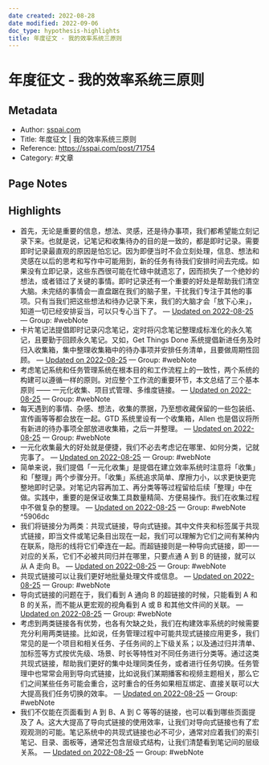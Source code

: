 ```yaml
---
date created: 2022-08-28
date modified: 2022-09-06
doc_type: hypothesis-highlights
title: 年度征文 - 我的效率系统三原则
---
```


# 年度征文 - 我的效率系统三原则

## Metadata

- Author: [sspai.com]()
- Title: 年度征文 | 我的效率系统三原则
- Reference: https://sspai.com/post/71754
- Category: #文章

## Page Notes

## Highlights

- 首先，无论是重要的信息，想法、灵感，还是待办事项，我们都希望能立刻记录下来。也就是说，记笔记和收集待办的目的是一致的，都是即时记录。需要即时记录最直观的原因是怕忘记。因为即便当时不会立刻处理，信息、想法和灵感在以后的思考和写作中可能用到，新的任务有待我们安排时间去完成。如果没有立即记录，这些东西很可能在忙碌中就遗忘了，因而损失了一个绝妙的想法，或者错过了关键的事情。即时记录还有一个重要的好处是帮助我们清空大脑。未完结的事情会一直盘踞在我们的脑子里，干扰我们专注于其他的事项。只有当我们把这些想法和待办记录下来，我们的大脑才会「放下心来」，知道一切已经安排妥当，可以只专心当下了。 — [Updated on 2022-08-25](https://hyp.is/wC-byiPOEe2lrw--asiHmg/sspai.com/post/71754) — Group: #webNote
- 卡片笔记法提倡即时记录闪念笔记，定时将闪念笔记整理成标准化的永久笔记，且要勤于回顾永久笔记。又如，Get Things Done 系统提倡新进任务及时归入收集箱，集中整理收集箱中的待办事项并安排任务清单，且要做周期性回顾。 — [Updated on 2022-08-25](https://hyp.is/y0-rTiPOEe2rBzuVi6w0Cw/sspai.com/post/71754) — Group: #webNote
- 考虑笔记系统和任务管理系统在根本目的和工作流程上的一致性，两个系统的构建可以遵循一样的原则。对应整个工作流的重要环节，本文总结了三个基本原则 —— 一元化收集、项目式管理、多维度链接。 — [Updated on 2022-08-25](https://hyp.is/2ZlH5iPOEe2gqnMN-ps_Vw/sspai.com/post/71754) — Group: #webNote
- 每天遇到的事情、杂感、想法，收集的票据，乃至想收藏保留的一些包装纸、宣传画等等都会放在一起。GTD 系统里设有一个收集箱，Allen 也是倡议将所有新进的待办事项全部放进收集箱，之后一并整理。 — [Updated on 2022-08-25](https://hyp.is/86GQgCPOEe28BeuoXcgWpg/sspai.com/post/71754) — Group: #webNote
- 一元化收集最大的好处就是便捷，我们不必去考虑记在哪里、如何分类，记就完事了。 — [Updated on 2022-08-25](https://hyp.is/_Rp_8CPOEe2WfhMPzP7fIw/sspai.com/post/71754) — Group: #webNote
- 简单来说，我们提倡「一元化收集」是提倡在建立效率系统时注意将「收集」和「整理」两个步骤分开。「收集」系统追求简单、摩擦力小，以求更快更完整地即时记录。对笔记内容再加工、再分类等等过程留给后续「整理」中在做。实践中，重要的是保证收集工具数量精简、方便易操作。我们在收集过程中不做复杂的整理。 — [Updated on 2022-08-25](https://hyp.is/IZo3HCPPEe2ugz_qdZXTsQ/sspai.com/post/71754) — Group: #webNote  
 ^5906dc
- 我们将链接分为两类：共现式链接，导向式链接。其中文件夹和标签属于共现式链接，即当文件或笔记条目出现在一起，我们可以理解为它们之间有某种内在联系，隐形的线将它们牵连在一起。而超链接则是一种导向式链接，即一一对应的关系，它们不必被共同归并在哪里，只要点通 A 到 B 的链接，就可以从 A 走向 B。 — [Updated on 2022-08-25](https://hyp.is/hUa9EiPPEe2obIOsTAbn5w/sspai.com/post/71754) — Group: #webNote
- 共现式链接可以让我们更好地批量处理文件或信息。 — [Updated on 2022-08-25](https://hyp.is/idIyniPPEe2BroeXpTjjEw/sspai.com/post/71754) — Group: #webNote
- 导向式链接的问题在于，我们看到 A 通向 B 的超链接的时候，只能看到 A 和 B 的关系，而不能从更宏观的视角看到 A 或 B 和其他文件间的关联。 — [Updated on 2022-08-25](https://hyp.is/moHCJiPPEe2wD5uMjoFlEw/sspai.com/post/71754) — Group: #webNote
- 考虑到两类链接各有优势，也各有欠缺之处，我们在构建效率系统的时候需要充分利用两类链接。比如说，任务管理过程中可能共现式链接应用更多，我们常见的是一个项目和相关任务、子任务间的上下级关系；以及通过归并清单、加标签等方式按优先级、场景、时长等特性对不同任务进行分类等。通过这类共现式链接，帮助我们更好的集中处理同类任务，或者进行任务切换。任务管理中也常常会用到导向式链接，比如说我们某期播客和视频主题相关，那么它们之间某些任务可能会重合，这时重合的任务如果相互绑定、直接关联可以大大提高我们任务切换的效率。 — [Updated on 2022-08-25](https://hyp.is/0EFjMCPPEe2-No91iUvLJQ/sspai.com/post/71754) — Group: #webNote
- 我们不仅能在页面看到 A 到 B、A 到 C 等等的链接，也可以看到哪些页面提及了 A。这大大提高了导向式链接的使用效率，让我们对导向式链接也有了宏观观测的可能。笔记系统中的共现式链接也必不可少，通常对应着我们的索引笔记、目录、面板等，通常还包含层级式结构，让我们清楚看到笔记间的层级关系。 — [Updated on 2022-08-25](https://hyp.is/6iLVriPPEe2zrku3mijtIA/sspai.com/post/71754) — Group: #webNote
